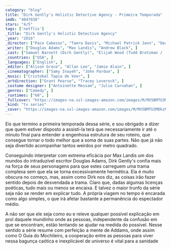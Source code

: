 ```yaml
---
category: "blog"
title: "Dirk Gently's Holistic Detective Agency - Primeira Temporada"
imdb: "4047038"
stars: "4/5"
tags: ['netflix']
_title: "Dirk Gently's Holistic Detective Agency"
_year: "2016"
_director: ["Paco Cabezas", "Tamra Davis", "Michael Patrick Jann", "Dean Parisot", ]
_writer: ["Douglas Adams", "Max Landis", "Andrew Black", ]
_cast: ["Samuel Barnett (Dirk Gently)", "Elijah Wood (Todd Brotzman / ...)", "Hannah Marks (Amanda Brotzman / ...)", "Fiona Dourif (Bart Curlish)", "Jade Eshete (Farah Black)", "Mpho Koaho (Ken)", "Michael Eklund (Martin)", "Dustin Milligan (Sgt. Hugo Friedkin / ...)", "Neil Brown Jr. (Estevez)", ]
_countries: ["USA", ]
_languages: ["English", ]
_editor: ["Alison Grace", "Allan Lee", "Jamie Alain", ]
_cinematographer: ["Samy Inayeh", "John Pardue", ]
_music: ["Cristobal Tapia de Veer", ]
_artdirection: ["Grant Pearse", "Tracey Loverock", ]
_costume designer: ["Antoinette Messam", "Julie Carnahan", ]
_genres: ["Comedy", ]
_runtimes: ["60", ]
_fullcover: "https://images-na.ssl-images-amazon.com/images/M/MV5BMTU3MDkzNzM5NF5BMl5BanBnXkFtZTgwMzEyNTgyMDI@.jpg"
_kind: "tv series"
_cover: "https://images-na.ssl-images-amazon.com/images/M/MV5BMTU3MDkzNzM5NF5BMl5BanBnXkFtZTgwMzEyNTgyMDI@._V1._SX95_SY140_.jpg"
---
```

Eis que termino a primeira temporada dessa série, e sou obrigado a dizer que quem estiver disposto a assisti-la terá que necessariamente ir até o minuto final para entender a engenhosa estrutura de seu roteiro, que consegue tornar o todo melhor que a soma de suas partes. Não que já não seja divertido acompanhar tantos weirdos por metro quadrado.

Conseguindo interpretar com extrema eficácia por Max Landis um dos mundos do intraduzível escritor Douglas Adams, Dirk Gently's confia mais na força de seus personagens para que estes carreguem uma trama complexa sem que ela se torna excessivamente hermética. Ela é muito obscura no começo, mas, assim como Dirk nos diz, as coisas irão fazer sentido depois de desvendada a trama. Claro que, dadas algumas licenças poéticas, tudo mais ou menos se encaixa. E talvez o maior trunfo da série seja não se render em explicar tudo. A própria viagem no tempo é encarada como algo simples, o que irá afetar bastante a permanência do espectador médio.

A não ser que ele seja como eu e releve qualquer possível explicação em prol daquele mundinho onde as pessoas, independente da confusão em que se encontram, estão tentando se ajudar na medida do possível. Nesse sentido a série resume com perfeição a mente de Addams, onde assim como O Guia do Mochileiro, a cooperação entre as pessoas para viver nessa bagunça caótica e inexplicável de universo é vital para a sanidade
